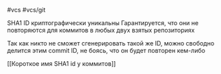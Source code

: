 #vcs #vcs/git 

SHA1 ID криптографически уникальны
Гарантируется, что они не повторяются для коммитов в любых двух взятых репозиториях

Так как никто не сможет сгенерировать такой же ID, можно свободно делится этим commit ID, не боясь, что он будет повторен кем-либо

[[Короткое имя SHA1 id у коммитов]]